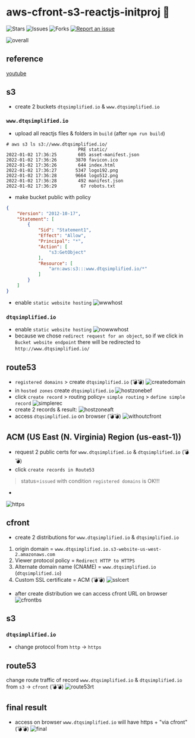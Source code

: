 # aws-cfront-s3-reactjs-initproj 🐳

![Stars](https://img.shields.io/github/stars/tquangdo/aws-cfront-s3-reactjs-initproj?color=f05340)
![Issues](https://img.shields.io/github/issues/tquangdo/aws-cfront-s3-reactjs-initproj?color=f05340)
![Forks](https://img.shields.io/github/forks/tquangdo/aws-cfront-s3-reactjs-initproj?color=f05340)
[![Report an issue](https://img.shields.io/badge/Support-Issues-green)](https://github.com/tquangdo/aws-cfront-s3-reactjs-initproj/issues/new)

![overall](screenshots/overall.png)

## reference
[youtube](https://www.youtube.com/watch?v=mls8tiiI3uc)

## s3
+ create 2 buckets `dtqsimplified.io` & `www.dtqsimplified.io`
### `www.dtqsimplified.io`
+ upload all reactjs files & folders in `build` (after `npm run build`)
```shell
# aws s3 ls s3://www.dtqsimplified.io/
                           PRE static/
2022-01-02 17:36:25        605 asset-manifest.json
2022-01-02 17:36:26       3870 favicon.ico
2022-01-02 17:36:26        644 index.html
2022-01-02 17:36:27       5347 logo192.png
2022-01-02 17:36:28       9664 logo512.png
2022-01-02 17:36:28        492 manifest.json
2022-01-02 17:36:29         67 robots.txt
```
+ make bucket public with policy
```json
{
    "Version": "2012-10-17",
    "Statement": [
        {
            "Sid": "Statement1",
            "Effect": "Allow",
            "Principal": "*",
            "Action": [
                "s3:GetObject"
            ],
            "Resource": [
                "arn:aws:s3:::www.dtqsimplified.io/*"
            ]
        }
    ]
}
```
+ enable `static website hosting`
![wwwhost](screenshots/wwwhost.png)
### `dtqsimplified.io`
+ enable `static website hosting`
![nowwwhost](screenshots/nowwwhost.png)
+ because we chose `redirect request for an object`, so if we click in `Bucket website endpoint` there will be redirected to `http://www.dtqsimplified.io/`

## route53
+ `registered domains` > create `dtqsimplified.io` (💣💣)
![createdomain](screenshots/createdomain.png)
+ in `hosted zones` create `dtqsimplified.io`
![hostzonebef](screenshots/hostzonebef.png)
+ click `create record` > routing policy= `simple routing` > `define simple record`
![simplerec](screenshots/simplerec.png)
+ create 2 records & result:
![hostzoneaft](screenshots/hostzoneaft.png)
+ access `dtqsimplified.io` on browser (💣💣)
![withoutcfront](screenshots/withoutcfront.png)

## ACM (US East (N. Virginia) Region (us-east-1))
+ request 2 public certs for `www.dtqsimplified.io` & `dtqsimplified.io` (💣💣)
+ click `create records in Route53`
> status=`issued` with condition `registered domains` is OK!!!
+
![https](screenshots/https.png)

## cfront
+ create 2 distributions for `www.dtqsimplified.io` & `dtqsimplified.io`
1. origin domain = `www.dtqsimplified.io.s3-website-us-west-2.amazonaws.com`
2. Viewer protocol policy = `Redirect HTTP to HTTPS`
3. Alternate domain name (CNAME) = `www.dtqsimplified.io` (`dtqsimplified.io`)
4. Custom SSL certificate = ACM (💣💣)
![sslcert](screenshots/sslcert.png)
+ after create distribution we can access cfront URL on browser
![cfrontbs](screenshots/cfrontbs.png)

## s3
### `dtqsimplified.io`
+ change protocol from `http` -> `https`

## route53
change route traffic of record `www.dtqsimplified.io` & `dtqsimplified.io` from `s3` -> `cfront` (💣💣)
![route53rt](screenshots/route53rt.png)

## final result
+ access on browser `www.dtqsimplified.io` will have https + "via cfront"(💣💣)
![final](screenshots/final.png)